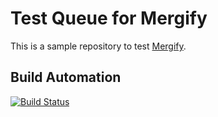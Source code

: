 # Test Queue for Mergify

This is a sample repository to test [Mergify](https://mergify.com).

## Build Automation

[![Build Status](https://github.com/joamag/test-queue-mergify/workflows/Main%20Workflow/badge.svg)](https://github.com/joamag/test-queue-mergify/actions)

